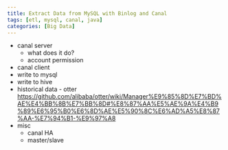 ```yaml
---
title: Extract Data from MySQL with Binlog and Canal
tags: [etl, mysql, canal, java]
categories: [Big Data]
---
```


<!-- more -->

* canal server
  * what does it do?
  * account permission
* canal client
* write to mysql
* write to hive
* historical data - otter https://github.com/alibaba/otter/wiki/Manager%E9%85%8D%E7%BD%AE%E4%BB%8B%E7%BB%8D#%E8%87%AA%E5%AE%9A%E4%B9%89%E6%95%B0%E6%8D%AE%E5%90%8C%E6%AD%A5%E8%87%AA-%E7%94%B1-%E9%97%A8
* misc
  * canal HA
  * master/slave
